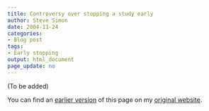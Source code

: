 ```yaml
---
title: Controversy over stopping a study early
author: Steve Simon
date: 2004-11-24
categories:
- Blog post
tags:
- Early stopping
output: html_document
page_update: no
---
```


(To be added)

<!---More--->

You can find an [earlier version][sim1] of this page on my [original website][sim2].

[sim1]: http://www.pmean.com/03/EarlyStopping1.html
[sim2]: http://www.pmean.com/original_site.html
